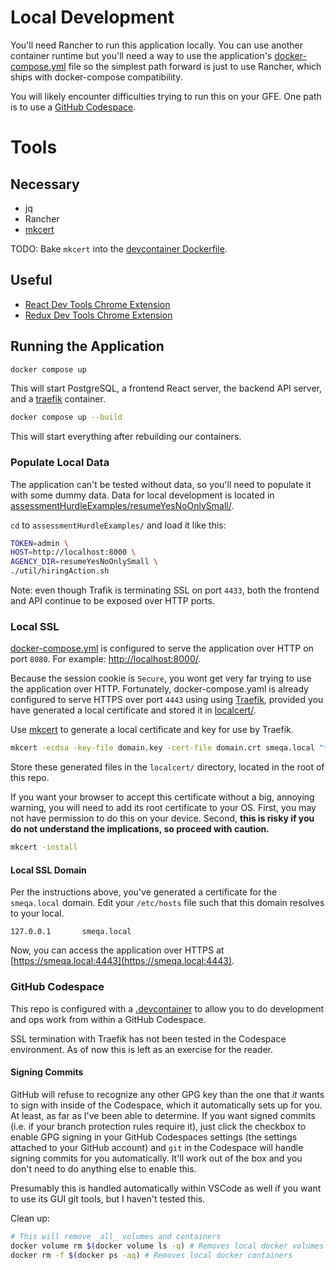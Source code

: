 # Local Development

You'll need Rancher to run this application locally. You can use another container runtime
but you'll need a way to use the application's [docker-compose.yml](/docker-compose.yml)
file so the simplest path forward is just to use Rancher, which ships with docker-compose
compatibility.

You will likely encounter difficulties trying to run this on your GFE. One path
 is to use a [GitHub Codespace](#github-codespace).

# Tools
## Necessary

- jq
- Rancher
- [mkcert](https://github.com/FiloSottile/mkcert)

TODO: Bake `mkcert` into the [devcontainer Dockerfile](/.devcontainer/Dockerfile).

## Useful

- [React Dev Tools Chrome Extension](https://github.com/facebook/react)
- [Redux Dev Tools Chrome Extension](https://github.com/reduxjs/redux-devtools)


## Running the Application

```sh
docker compose up
```

This will start PostgreSQL, a frontend React server, the backend API server, and a
[traefik](#local-ssh) container.


```sh
docker compose up --build
```

This will start everything after rebuilding our containers.

### Populate Local Data

The application can't be tested without data, so you'll need to populate it with some
dummy data. Data for local development is located in
[assessmentHurdleExamples/resumeYesNoOnlySmall/](/assessmentHurdleExamples/resumeYesNoOnlySmall).

`cd` to `assessmentHurdleExamples/` and load it like this:

```sh
TOKEN=admin \
HOST=http://localhost:8000 \
AGENCY_DIR=resumeYesNoOnlySmall \
./util/hiringAction.sh
```

Note: even though Trafik is terminating SSL on port `4433`, both the frontend and API
continue to be exposed over HTTP ports.


### Local SSL
[docker-compose.yml](/docker-compose.yml) is configured to serve the application
over HTTP on port `8080`. For example: [http://localhost:8000/](http://localhost:8000/).

Because the session cookie is `Secure`, you wont get very far trying to use the
application over HTTP. Fortunately, docker-compose.yaml is already configured to serve
HTTPS over port `4443` using using [Traefik](https://traefik.io/), provided you have
generated a local certificate and stored it in [localcert/](/localcert/).

Use [mkcert](https://github.com/FiloSottile/mkcert) to generate a local certificate
and key for use by Traefik.

```bash
mkcert -ecdsa -key-file domain.key -cert-file domain.crt smeqa.local "*.smeqa.local"
```

Store these generated files in the `localcert/` directory, located in the root of this
repo.

If you want your browser to accept this certificate without a big, annoying warning,
you will need to add its root certificate to your OS. First, you may not have
permission to do this on your device. Second, **this is risky if you do not understand
the implications, so proceed with caution.**

```sh
mkcert -install
```

#### Local SSL Domain
Per the instructions above, you've generated a certificate for the `smeqa.local` domain.
Edit your `/etc/hosts` file such that this domain resolves to your local.

```
127.0.0.1       smeqa.local
```

Now, you can access the application over HTTPS at
[https://smeqa.local:4443](https://smeqa.local:4443).


### GitHub Codespace
This repo is configured with a [.devcontainer](/.devcontainer) to allow you to do
development and ops work from within a GitHub Codespace.

SSL termination with Traefik has not been tested in the Codespace environment. As
of now this is left as an exercise for the reader.

#### Signing Commits
GitHub will refuse to recognize any other GPG key than the one that _it_ wants to sign with inside of
the Codespace, which it automatically sets up for you. At least, as far as I've been able to
determine. If you want signed commits (i.e. if your branch protection rules require it), just
click the checkbox to enable GPG signing in your GitHub Codespaces settings (the settings attached
to your GitHub account) and `git` in the Codespace will handle signing commits for you
automatically. It'll work out of the box and you don't need to do anything else to enable this.

Presumably this is handled automatically within VSCode as well if you want to use its GUI git
tools, but I haven't tested this.

<!-- Testing:

```sh
docker compose run --rm api npm run test
``` -->

Clean up:

```sh
# This will remove _all_ volumes and containers
docker volume rm $(docker volume ls -q) # Removes local docker volumes
docker rm -f $(docker ps -aq) # Removes local docker containers
```
